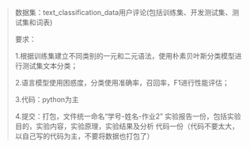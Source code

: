 >数据集：text_classification_data用户评论(包括训练集、开发测试集、测试集和词表)
>
>要求：
>
>1.根据训练集建立不同类别的一元和二元语法，使用朴素贝叶斯分类模型进行测试集文本分类；
>
>2.语言模型使用困惑度，分类使用准确率，召回率，F1进行性能评估；
>
>3.代码：python为主
>
>4.提交：打包，文件统一命名“学号-姓名-作业2”
  实验报告一份，包括实验目的，实验内容，实验原理，实验结果及分析
  代码一份（代码不要太大，以自己写的代码为主，不要将数据也打包了）
